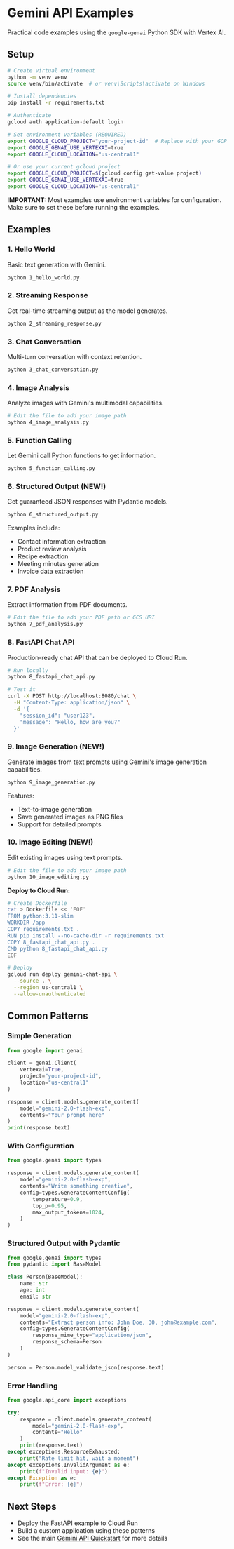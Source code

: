 # Gemini API Examples

Practical code examples using the `google-genai` Python SDK with Vertex AI.

## Setup

```bash
# Create virtual environment
python -m venv venv
source venv/bin/activate  # or venv\Scripts\activate on Windows

# Install dependencies
pip install -r requirements.txt

# Authenticate
gcloud auth application-default login

# Set environment variables (REQUIRED)
export GOOGLE_CLOUD_PROJECT="your-project-id"  # Replace with your GCP project ID
export GOOGLE_GENAI_USE_VERTEXAI=true
export GOOGLE_CLOUD_LOCATION="us-central1"

# Or use your current gcloud project
export GOOGLE_CLOUD_PROJECT=$(gcloud config get-value project)
export GOOGLE_GENAI_USE_VERTEXAI=true
export GOOGLE_CLOUD_LOCATION="us-central1"
```

**IMPORTANT:** Most examples use environment variables for configuration. Make sure to set these before running the examples.

## Examples

### 1. Hello World
Basic text generation with Gemini.

```bash
python 1_hello_world.py
```

### 2. Streaming Response
Get real-time streaming output as the model generates.

```bash
python 2_streaming_response.py
```

### 3. Chat Conversation
Multi-turn conversation with context retention.

```bash
python 3_chat_conversation.py
```

### 4. Image Analysis
Analyze images with Gemini's multimodal capabilities.

```bash
# Edit the file to add your image path
python 4_image_analysis.py
```

### 5. Function Calling
Let Gemini call Python functions to get information.

```bash
python 5_function_calling.py
```

### 6. Structured Output (NEW!)
Get guaranteed JSON responses with Pydantic models.

```bash
python 6_structured_output.py
```

Examples include:
- Contact information extraction
- Product review analysis
- Recipe extraction
- Meeting minutes generation
- Invoice data extraction

### 7. PDF Analysis
Extract information from PDF documents.

```bash
# Edit the file to add your PDF path or GCS URI
python 7_pdf_analysis.py
```

### 8. FastAPI Chat API
Production-ready chat API that can be deployed to Cloud Run.

```bash
# Run locally
python 8_fastapi_chat_api.py

# Test it
curl -X POST http://localhost:8080/chat \
  -H "Content-Type: application/json" \
  -d '{
    "session_id": "user123",
    "message": "Hello, how are you?"
  }'
```

### 9. Image Generation (NEW!)
Generate images from text prompts using Gemini's image generation capabilities.

```bash
python 9_image_generation.py
```

Features:
- Text-to-image generation
- Save generated images as PNG files
- Support for detailed prompts

### 10. Image Editing (NEW!)
Edit existing images using text prompts.

```bash
# Edit the file to add your image path
python 10_image_editing.py
```

**Deploy to Cloud Run:**

```bash
# Create Dockerfile
cat > Dockerfile << 'EOF'
FROM python:3.11-slim
WORKDIR /app
COPY requirements.txt .
RUN pip install --no-cache-dir -r requirements.txt
COPY 8_fastapi_chat_api.py .
CMD python 8_fastapi_chat_api.py
EOF

# Deploy
gcloud run deploy gemini-chat-api \
  --source . \
  --region us-central1 \
  --allow-unauthenticated
```

## Common Patterns

### Simple Generation
```python
from google import genai

client = genai.Client(
    vertexai=True,
    project="your-project-id",
    location="us-central1"
)

response = client.models.generate_content(
    model="gemini-2.0-flash-exp",
    contents="Your prompt here"
)
print(response.text)
```

### With Configuration
```python
from google.genai import types

response = client.models.generate_content(
    model="gemini-2.0-flash-exp",
    contents="Write something creative",
    config=types.GenerateContentConfig(
        temperature=0.9,
        top_p=0.95,
        max_output_tokens=1024,
    )
)
```

### Structured Output with Pydantic
```python
from google.genai import types
from pydantic import BaseModel

class Person(BaseModel):
    name: str
    age: int
    email: str

response = client.models.generate_content(
    model="gemini-2.0-flash-exp",
    contents="Extract person info: John Doe, 30, john@example.com",
    config=types.GenerateContentConfig(
        response_mime_type="application/json",
        response_schema=Person
    )
)

person = Person.model_validate_json(response.text)
```

### Error Handling
```python
from google.api_core import exceptions

try:
    response = client.models.generate_content(
        model="gemini-2.0-flash-exp",
        contents="Hello"
    )
    print(response.text)
except exceptions.ResourceExhausted:
    print("Rate limit hit, wait a moment")
except exceptions.InvalidArgument as e:
    print(f"Invalid input: {e}")
except Exception as e:
    print(f"Error: {e}")
```

## Next Steps

- Deploy the FastAPI example to Cloud Run
- Build a custom application using these patterns
- See the main [Gemini API Quickstart](../README.md) for more details
